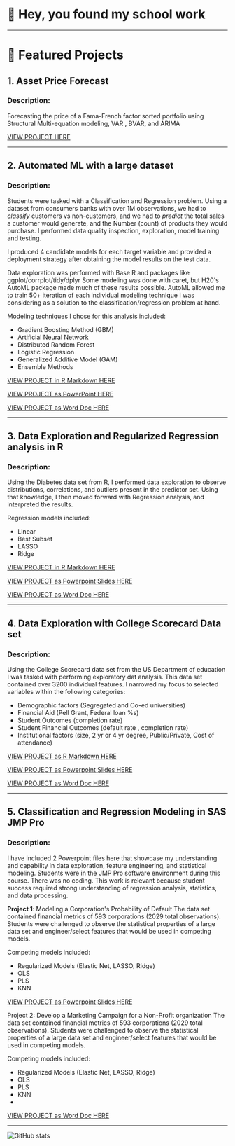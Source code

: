 # 👋 Hey, you found my school work
---

# 📂 Featured Projects

## 1. Asset Price Forecast
### **Description:**  
Forecasting the price of a Fama-French factor sorted portfolio using Structural Multi-equation modeling, VAR , BVAR, and ARIMA  


[VIEW PROJECT HERE](https://github.com/yourusername/FamaFrenchExplorer)

---
## 2. Automated ML with a large dataset
### **Description:**  
Students were tasked with a Classification and Regression problem.
Using a dataset from consumers banks with over 1M observations, we had to *classify* customers vs non-customers, and we had to *predict* the total sales a customer would generate, and the Number (count) of products they would purchase. I performed data quality inspection, exploration, model training and testing.

I produced 4 candidate models for each target variable and provided a deployment strategy after obtaining the model results on the test data.

Data exploration was performed with Base R and packages like ggplot/corrplot/tidy/dplyr
Some modeling was done with caret, but H20's AutoML package made much of these results possible.
AutoML allowed me to train 50+ iteration of each individual modeling technique I was considering as a solution to the classification/regression problem at hand.

Modeling techniques I chose for this analysis included:
  - Gradient Boosting Method (GBM)
  - Artificial Neural Network
  - Distributed Random Forest
  - Logistic Regression
  - Generalized Additive Model (GAM)
  - Ensemble Methods
    
[VIEW PROJECT in R Markdown HERE](https://afrohner.github.io/MSQE_25/ECON_562_FINALPROJ_mod_AF_vFinal.html)

[VIEW PROJECT as PowerPoint HERE](https://afrohner.github.io/MSQE_25/ECON_562_Final_AF_pptx.pdf)

[VIEW PROJECT as Word Doc HERE](https://afrohner.github.io/MSQE_25/ECON_562_FINAL_PROJ_REPORT_AF_VFinal.pdf)

---

## 3. Data Exploration and Regularized Regression analysis in R
### **Description:**  
Using the Diabetes data set from R, I performed data exploration to observe distributions, correlations, and outliers present in the predictor set.
Using that knowledge, I then moved forward with Regression analysis, and interpreted the results.

Regression models included:
- Linear
- Best Subset
- LASSO
- Ridge

[VIEW PROJECT in R Markdown HERE](https://afrohner.github.io/MSQE_25/ECON-562-PROJ2-AF.html)

[VIEW PROJECT as Powerpoint Slides HERE](https://afrohner.github.io/MSQE_25/ECON_562_Project2_AF_PDFversion.pdf)

[VIEW PROJECT as Word Doc HERE](https://afrohner.github.io/MSQE_25/ECON_562_PROJ_2_REPORT_AF_pdf.pdf)

---

## 4. Data Exploration with College Scorecard Data set
### **Description:**  
Using the College Scorecard data set from the US Department of education I was tasked with performing exploratory dat analysis. This data set contained over 3200 individual features. I narrowed my focus to selected variables within the following categories: 
  - Demographic factors (Segregated and Co-ed universities)
  - Financial Aid (Pell Grant, Federal loan %s)
  - Student Outcomes (completion rate)
  - Student Financial Outcomes (default rate , completion rate)
  - Institutional factors (size, 2 yr or 4 yr degree, Public/Private, Cost of attendance)

[VIEW PROJECT as R Markdown HERE](https://afrohner.github.io/MSQE_25/562_PROJ1_AF.html)

[VIEW PROJECT as Powerpoint Slides HERE](https://afrohner.github.io/MSQE_25/ECON_562_Project1_AF_pdfversion.pdf)

[VIEW PROJECT as Word Doc HERE](https://afrohner.github.io/MSQE_25/ECON_562_PROJECT_1_REPORT_AF_pdf.pdf)

---

## 5. Classification and Regression Modeling in SAS JMP Pro
### **Description:**  
I have included 2 Powerpoint files here that showcase my understanding and capability in data exploration, feature engineering, and statistical modeling. Students were in the JMP Pro software environment during this course. There was no coding. This work is relevant because student success required strong understanding of regression analysis, statistics, and data processing.

**Project 1**: Modeling a Corporation's Probability of Default
The data set contained financial metrics of 593 corporations (2029 total observations). Students were challenged to observe the statistical properties of a large data set and engineer/select features that would be used in competing models.

Competing models included:
  - Regularized Models (Elastic Net, LASSO, Ridge)
  - OLS
  - PLS
  - KNN
    
[VIEW PROJECT as Powerpoint Slides HERE](https://afrohner.github.io/MSQE_25/ECON_561_Midterm_PDF_AF.pdf)

Project 2: Develop a Marketing Campaign for a Non-Profit organization
The data set contained financial metrics of 593 corporations (2029 total observations). Students were challenged to observe the statistical properties of a large data set and engineer/select features that would be used in competing models.

Competing models included:
  - Regularized Models (Elastic Net, LASSO, Ridge)
  - OLS
  - PLS
  - KNN
  - 
[VIEW PROJECT as Word Doc HERE](https://afrohner.github.io/MSQE_25/ECON_561_Final_Presentation_SL_FM_AF.pdf)

---

<!-- Optionally include GitHub Stats Badge or visitor counter -->
![GitHub stats](https://github-readme-stats.vercel.app/api?username=yourusername&show_icons=true&hide=prs)

